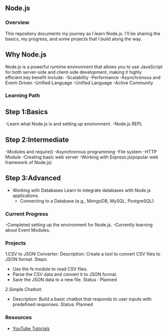 ## Node.js

### Overview 
This repository documents my journey as I learn Node.js. I'll be sharing the basics, my progress, and some projects that I build along the way.

## Why Node.js
Node.js is a powerful runtime environment that allows you to use JavaScript for both server-side and client-side development, making it highly efficient.key benefit include:
          -Scalability
          -Performance
          -Asynchronous and Event-Driven
          -Unified Language
          -Unified Language
          -Active Community

### Learning Path

## Step 1:Basics
-Learn what Node.js is and setting up environment.
-Node.js REPL

## Step 2:Intermediate
-Modules and require()
-Asynchronous programming
-File system
-HTTP Module
-Creating basic web server 
-Working with Express.js(popular web framework of Node.js)

## Step 3:Advanced
- Working with Databases
Learn to integrate databases with Node.js applications.
  - Connecting to a Database (e.g., MongoDB, MySQL, PostgreSQL)
 
### Current Progress
-Completed setting up the environment for Node.js.
-Currently learning about Event Modules.

### Projects
1.CSV to JSON Converter:
 Description: Create a tool to convert CSV files to JSON format.
 Steps:
  - Use the fs module to read CSV files.
  - Parse the CSV data and convert it to JSON format.
  - Save the JSON data to a new file.
Status : Planned

2.Simple Chatbot:
   - Description: Build a basic chatbot that responds to user inputs with predefined responses.
Status: Planned

### Resources
- [YouTube Tutorials](https://youtu.be/TlB_eWDSMt4?si=0HJfMc6x4jK0xF3n)
  












